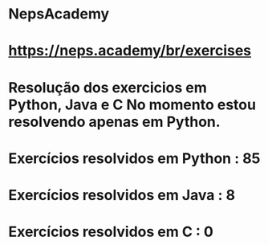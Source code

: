 # NepsAcademy
# https://neps.academy/br/exercises 
# Resolução dos exercicios em Python, Java e C No momento estou resolvendo apenas em Python.
# Exercícios resolvidos em Python : 85
# Exercícios resolvidos em Java : 8
# Exercícios resolvidos em C : 0
